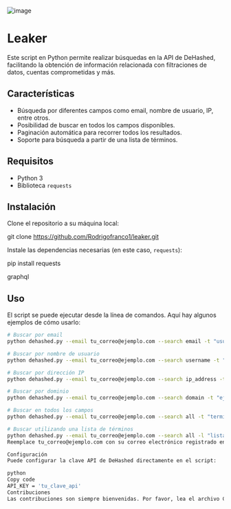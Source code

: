 ![image](https://github.com/RodrigoFranco1/leaker.py/assets/115948997/1a0f5bd8-b354-4db2-9ecc-d48b6f305974)



# Leaker

Este script en Python permite realizar búsquedas en la API de DeHashed, facilitando la obtención de información relacionada con filtraciones de datos, cuentas comprometidas y más.

## Características

- Búsqueda por diferentes campos como email, nombre de usuario, IP, entre otros.
- Posibilidad de buscar en todos los campos disponibles.
- Paginación automática para recorrer todos los resultados.
- Soporte para búsqueda a partir de una lista de términos.

## Requisitos

- Python 3
- Biblioteca `requests`

## Instalación

Clone el repositorio a su máquina local:

git clone https://github.com/Rodrigofranco1/leaker.git

Instale las dependencias necesarias (en este caso, `requests`):

pip install requests

graphql

## Uso

El script se puede ejecutar desde la línea de comandos. Aquí hay algunos ejemplos de cómo usarlo:

```bash
# Buscar por email
python dehashed.py --email tu_correo@ejemplo.com --search email -t "usuario@ejemplo.com"

# Buscar por nombre de usuario
python dehashed.py --email tu_correo@ejemplo.com --search username -t "nombreusuario"

# Buscar por dirección IP
python dehashed.py --email tu_correo@ejemplo.com --search ip_address -t "192.168.1.1"

# Buscar por dominio
python dehashed.py --email tu_correo@ejemplo.com --search domain -t "ejemplo.com"

# Buscar en todos los campos
python dehashed.py --email tu_correo@ejemplo.com --search all -t "termino_de_busqueda"

# Buscar utilizando una lista de términos
python dehashed.py --email tu_correo@ejemplo.com --search all -l "lista.txt"
Reemplace tu_correo@ejemplo.com con su correo electrónico registrado en DeHashed.

Configuración
Puede configurar la clave API de DeHashed directamente en el script:

python
Copy code
API_KEY = 'tu_clave_api'
Contribuciones
Las contribuciones son siempre bienvenidas. Por favor, lea el archivo CONTRIBUTING.md para detalles sobre nuestro código de conducta, y el proceso para enviarnos pull requests.
